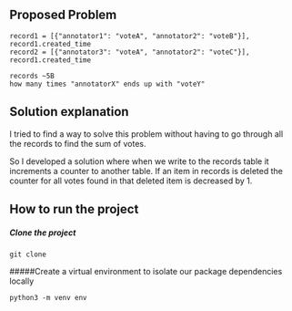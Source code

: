 ## Proposed Problem

```
record1 = [{"annotator1": "voteA", "annotator2": "voteB"}], record1.created_time
record2 = [{"annotator3": "voteA", "annotator2": "voteC"}], record1.created_time

records ~5B
how many times "annotatorX" ends up with "voteY"
```

## Solution explanation 
I tried to find a way to solve this problem without having to go through all the records to find the sum of votes.

So I developed a solution where when we write to the records table it increments a counter to another table. If an item in records is deleted the counter for all votes found in that deleted item is decreased by 1.

## How to run the project

##### Clone the project 
```
git clone 
```

#####Create a virtual environment to isolate our package dependencies locally
```
python3 -m venv env
```